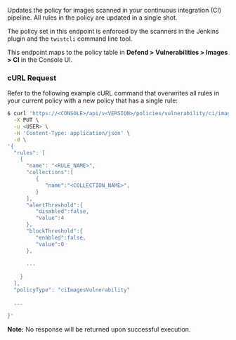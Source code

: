 Updates the policy for images scanned in your continuous integration (CI) pipeline.
All rules in the policy are updated in a single shot.

The policy set in this endpoint is enforced by the scanners in the Jenkins plugin and the `twistcli` command line tool.

This endpoint maps to the policy table in **Defend > Vulnerabilities > Images > CI** in the Console UI.


### cURL Request

Refer to the following example cURL command that overwrites all rules in your current policy with a new policy that has a single rule:

```bash
$ curl 'https://<CONSOLE>/api/v<VERSION>/policies/vulnerability/ci/images' \
  -X PUT \
  -u <USER> \
  -H 'Content-Type: application/json' \
  -d \
'{
  "rules": [
    {
      "name": "<RULE_NAME>",
      "collections":[
         {
            "name":"<COLLECTION_NAME>",
         }
      ],
      "alertThreshold":{
         "disabled":false,
         "value":4
      },
      "blockThreshold":{
         "enabled":false,
         "value":0
      },
      
      ...
      
    }
  ],
  "policyType": "ciImagesVulnerability"
  
  ...
  
}'
```

**Note:** No response will be returned upon successful execution.

